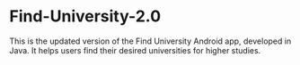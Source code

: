 # Find-University-2.0
This is the updated version of the Find University Android app, developed in Java. It helps users find their desired universities for higher studies.
